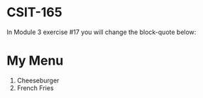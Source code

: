 # CSIT-165

In Module 3 exercise #17 you will change the block-quote below:

# My Menu
1. Cheeseburger
2. French Fries
